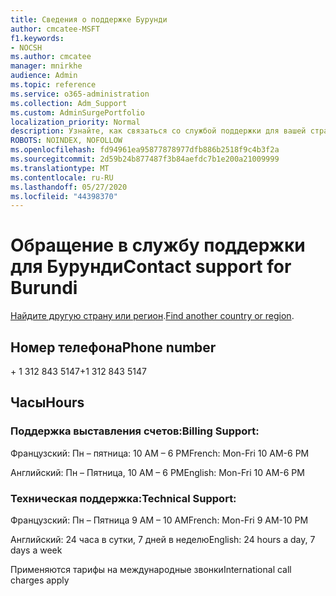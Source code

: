 ```yaml
---
title: Сведения о поддержке Бурунди
author: cmcatee-MSFT
f1.keywords:
- NOCSH
ms.author: cmcatee
manager: mnirkhe
audience: Admin
ms.topic: reference
ms.service: o365-administration
ms.collection: Adm_Support
ms.custom: AdminSurgePortfolio
localization_priority: Normal
description: Узнайте, как связаться со службой поддержки для вашей страны или региона.
ROBOTS: NOINDEX, NOFOLLOW
ms.openlocfilehash: fd94961ea95877878977dfb886b2518f9c4b3f2a
ms.sourcegitcommit: 2d59b24b877487f3b84aefdc7b1e200a21009999
ms.translationtype: MT
ms.contentlocale: ru-RU
ms.lasthandoff: 05/27/2020
ms.locfileid: "44398370"
---
```

# <a name="contact-support-for-burundi"></a><span data-ttu-id="4b25e-103">Обращение в службу поддержки для Бурунди</span><span class="sxs-lookup"><span data-stu-id="4b25e-103">Contact support for Burundi</span></span>

<span data-ttu-id="4b25e-104">[Найдите другую страну или регион](../contact-support-for-business-products.md).</span><span class="sxs-lookup"><span data-stu-id="4b25e-104">[Find another country or region](../contact-support-for-business-products.md).</span></span>

## <a name="phone-number"></a><span data-ttu-id="4b25e-105">Номер телефона</span><span class="sxs-lookup"><span data-stu-id="4b25e-105">Phone number</span></span>
<span data-ttu-id="4b25e-106">+ 1 312 843 5147</span><span class="sxs-lookup"><span data-stu-id="4b25e-106">+1 312 843 5147</span></span>

## <a name="hours"></a><span data-ttu-id="4b25e-107">Часы</span><span class="sxs-lookup"><span data-stu-id="4b25e-107">Hours</span></span>
### <a name="billing-support"></a><span data-ttu-id="4b25e-108">Поддержка выставления счетов:</span><span class="sxs-lookup"><span data-stu-id="4b25e-108">Billing Support:</span></span>

<span data-ttu-id="4b25e-109">Французский: Пн – пятница: 10 AM – 6 PM</span><span class="sxs-lookup"><span data-stu-id="4b25e-109">French: Mon-Fri 10 AM-6 PM</span></span>

<span data-ttu-id="4b25e-110">Английский: Пн – Пятница, 10 AM – 6 PM</span><span class="sxs-lookup"><span data-stu-id="4b25e-110">English: Mon-Fri 10 AM-6 PM</span></span>

### <a name="technical-support"></a><span data-ttu-id="4b25e-111">Техническая поддержка:</span><span class="sxs-lookup"><span data-stu-id="4b25e-111">Technical Support:</span></span>

<span data-ttu-id="4b25e-112">Французский: Пн – Пятница 9 AM – 10 AM</span><span class="sxs-lookup"><span data-stu-id="4b25e-112">French: Mon-Fri 9 AM-10 PM</span></span>

<span data-ttu-id="4b25e-113">Английский: 24 часа в сутки, 7 дней в неделю</span><span class="sxs-lookup"><span data-stu-id="4b25e-113">English: 24 hours a day, 7 days a week</span></span>

<span data-ttu-id="4b25e-114">Применяются тарифы на международные звонки</span><span class="sxs-lookup"><span data-stu-id="4b25e-114">International call charges apply</span></span>
